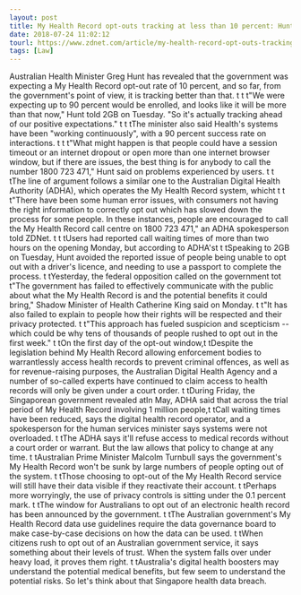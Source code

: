 ```yaml
---
layout: post
title: My Health Record opt-outs tracking at less than 10 percent: Hunt
date: 2018-07-24 11:02:12
tourl: https://www.zdnet.com/article/my-health-record-opt-outs-tracking-at-less-than-10-percent-hunt/
tags: [Law]
---
```

Australian Health Minister Greg Hunt has revealed that the government was expecting a My Health Record opt-out rate of 10 percent, and so far, from the government's point of view, it is tracking better than that. t t t"We were expecting up to 90 percent would be enrolled, and looks like it will be more than that now," Hunt told 2GB on Tuesday. "So it's actually tracking ahead of our positive expectations." t t tThe minister also said Health's systems have been "working continuously", with a 90 percent success rate on interactions. t t t"What might happen is that people could have a session timeout or an internet dropout or open more than one internet browser window, but if there are issues, the best thing is for anybody to call the number 1800 723 471," Hunt said on problems experienced by users. t t tThe line of argument follows a similar one to the Australian Digital Health Authority (ADHA), which operates the My Health Record system, whicht t t t"There have been some human error issues, with consumers not having the right information to correctly opt out which has slowed down the process for some people. In these instances, people are encouraged to call the My Health Record call centre on 1800 723 471," an ADHA spokesperson told ZDNet. t t tUsers had reported call waiting times of more than two hours on the opening Monday, but according to ADHA'st t tSpeaking to 2GB on Tuesday, Hunt avoided the reported issue of people being unable to opt out with a driver's licence, and needing to use a passport to complete the process. t tYesterday, the federal opposition called on the government tot t"The government has failed to effectively communicate with the public about what the My Health Record is and the potential benefits it could bring," Shadow Minister of Health Catherine King said on Monday. t t"It has also failed to explain to people how their rights will be respected and their privacy protected. t t"This approach has fueled suspicion and scepticism -- which could be why tens of thousands of people rushed to opt out in the first week." t tOn the first day of the opt-out window,t tDespite the legislation behind My Health Record allowing enforcement bodies to warrantlessly access health records to prevent criminal offences, as well as for revenue-raising purposes, the Australian Digital Health Agency and a number of so-called experts have continued to claim access to health records will only be given under a court order. t tDuring Friday, the Singaporean government revealed atIn May, ADHA said that across the trial period of My Health Record involving 1 million people,t tCall waiting times have been reduced, says the digital health record operator, and a spokesperson for the human services minister says systems were not overloaded. t tThe ADHA says it'll refuse access to medical records without a court order or warrant. But the law allows that policy to change at any time. t tAustralian Prime Minister Malcolm Turnbull says the government's My Health Record won't be sunk by large numbers of people opting out of the system. t tThose choosing to opt-out of the My Health Record service will still have their data visible if they reactivate their account. t tPerhaps more worryingly, the use of privacy controls is sitting under the 0.1 percent mark. t tThe window for Australians to opt out of an electronic health record has been announced by the government. t tThe Australian government's My Health Record data use guidelines require the data governance board to make case-by-case decisions on how the data can be used. t tWhen citizens rush to opt out of an Australian government service, it says something about their levels of trust. When the system falls over under heavy load, it proves them right. t tAustralia's digital health boosters may understand the potential medical benefits, but few seem to understand the potential risks. So let's think about that Singapore health data breach.
